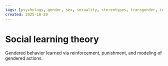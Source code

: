 ```yaml
---
tags: [psychology, gender, sex, sexuality, stereotypes, transgender, intersex, orientation, sexism, masculinity, STEM]
created: 2025-10-20
---
```

# Social learning theory

Gendered behavior learned via reinforcement, punishment, and modeling of gendered actions.
